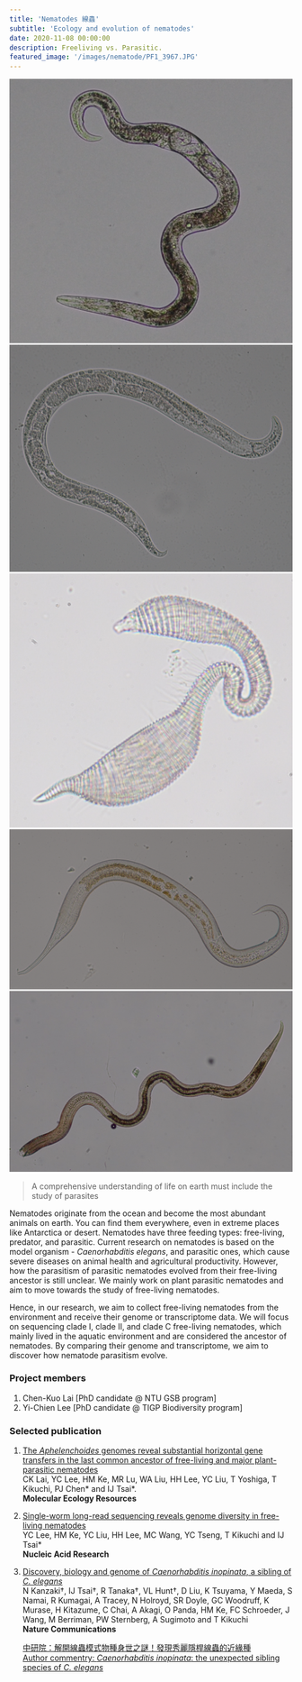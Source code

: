 ```yaml
---
title: 'Nematodes 線蟲'
subtitle: 'Ecology and evolution of nematodes'
date: 2020-11-08 00:00:00
description: Freeliving vs. Parasitic.
featured_image: '/images/nematode/PF1_3967.JPG'
---
```



<div class="gallery" data-columns="3">
	<img src="/images/nematode/nematode1.png">
	<img src="/images/nematode/nematode2.png">
	<img src="/images/nematode/nematode3.png">
	<img src="/images/nematode/nematode4.png">
	<img src="/images/nematode/nematode5.png">
</div>
 

> A comprehensive understanding of life on earth must include the study of parasites

Nematodes originate from the ocean and become the most abundant animals on earth. You can find them everywhere, even in extreme places like Antarctica or desert. Nematodes have three feeding types: free-living, predator, and parasitic. Current research on nematodes is based on the model organism - *Caenorhabditis elegans*, and parasitic ones, which cause severe diseases on animal health and agricultural productivity. However, how the parasitism of parasitic nematodes evolved from their free-living ancestor is still unclear. We mainly work on plant parasitic nematodes and aim to move towards the study of free-living nematodes.

Hence, in our research, we aim to collect free-living nematodes from the environment and receive their genome or transcriptome data. We will focus on sequencing clade I, clade II, and clade C free-living nematodes, which mainly lived in the aquatic environment and are considered the ancestor of nematodes. By comparing their genome and transcriptome, we aim to discover how nematode parasitism evolve.



### Project members

1. Chen-Kuo Lai [PhD candidate @ NTU GSB program] 
2. Yi-Chien Lee [PhD candidate @ TIGP Biodiversity program]



### Selected publication 

1. [The *Aphelenchoides* genomes reveal  substantial horizontal gene transfers in the last common ancestor of  free-living and major plant-parasitic nematodes](https://onlinelibrary.wiley.com/doi/full/10.1111/1755-0998.13752)   
   CK Lai, YC Lee, HM Ke, MR Lu, WA Liu, HH Lee, YC Liu, T Yoshiga, T Kikuchi, PJ Chen* and IJ Tsai*.  
   **Molecular Ecology Resources**
2. [Single-worm long-read sequencing reveals genome diversity in free-living nematodes](https://academic.oup.com/nar/article/51/15/8035/7234520)  
   YC Lee, HM Ke, YC Liu, HH Lee, MC Wang, YC Tseng, T Kikuchi and IJ Tsai*   
   **Nucleic Acid Research**
3. [Discovery, biology and genome of *Caenorhabditis inopinata*, a sibling of *C. elegans*](https://www.nature.com/articles/s41467-018-05712-5)  
   N Kanzaki†, IJ Tsai†, R Tanaka†, VL Hunt†, D Liu, K Tsuyama, Y Maeda, S Namai, R Kumagai, A Tracey, N Holroyd, SR Doyle, GC Woodruff, K Murase, H Kitazume, C Chai,  A Akagi, O Panda, HM Ke, FC Schroeder, J Wang, M Berriman, PW Sternberg, A Sugimoto and T Kikuchi   
   **Nature Communications**

   [中研院：解開線蟲模式物種身世之謎！發現秀麗隱桿線蟲的近緣種](https://newsletter.sinica.edu.tw/%E8%A7%A3%E9%96%8B%E7%B7%9A%E8%9F%B2%E6%A8%A1%E5%BC%8F%E7%89%A9%E7%A8%AE%E8%BA%AB%E4%B8%96%E4%B9%8B%E8%AC%8E%EF%BC%81%E7%99%BC%E7%8F%BE%E7%A7%80%E9%BA%97%E9%9A%B1%E6%A1%BF%E7%B7%9A%E8%9F%B2%E7%9A%84/)  
   [Author commentry: *Caenorhabditis inopinata*: the unexpected sibling species of *C. elegans*](https://natureecoevocommunity.nature.com/posts/37637-caenorhabditis-inopinata-the-unexpected-sibling-species-of-c-elegans)  

